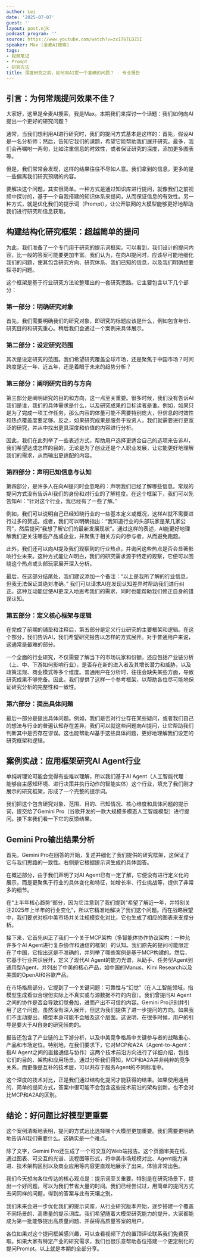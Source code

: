 ```yaml
---
author: Lei
date: '2025-07-07'
guest: ''
layout: post.njk
podcast_program: ''
source: https://www.youtube.com/watch?v=zx1T6TLDZ5I
speaker: Max (全麦AI搜索)
tags:
- 视频笔记
- Prompt
- 研究方法
title: 深度研究之前，如何向AI提一个准确的问题？ - 专业报告
---
```


## 引言：为何常规提问效果不佳？

大家好，这里是全麦AI搜索，我是Max。本期我们来探讨一个话题：我们如何向AI提出一个更好的研究问题？

通常，当我们想利用AI进行研究时，我们的提问方式基本是这样的：首先，假设AI是一名分析师；然后，告知它我们的课题，希望它能帮助我们展开研究。最多，我们会再嘱咐一两句，比如注重信息的时效性，或者保证研究的深度，添加更多图表等。

但是，我们常常会发现，这样的结果往往不尽如人意。我们拿到的信息，更多的是一些偏离我们研究预期的内容。

要解决这个问题，其实很简单。一种方式是通过知识库进行提问，就像我们之前视频中探讨的，基于一个自我搭建的知识体系来提问，从而保证信息的有效性。另一种方式，就是优化我们的提示词（Prompt），让公开联网的大模型能够更好地帮助我们进行研究和信息获取。

## 构建结构化研究框架：超越简单的提问

为此，我们准备了一个专门用于研究的提示词框架。可以看到，我们设计的提问内容，比一般的答案可能要更加丰富。我们认为，在向AI提问时，应该尽可能地细化我们的问题，使其包含研究方向、研究体系、我们已知的信息，以及我们明确想要探寻的问题。

这个框架是基于行业研究方法论整理出的一套研究思路。它主要包含以下几个部分：

### 第一部分：明确研究对象

首先，我们需要明确我们的研究对象，即研究的标题应该是什么，例如包含年份、研究目的和研究重心。稍后我们会通过一个案例来具体展示。

### 第二部分：设定研究范围

其次是设定研究的范围。我们希望研究覆盖全球市场，还是聚焦于中国市场？时间跨度是近一年、近五年，还是着眼于未来的趋势分析？

### 第三部分：阐明研究目的与方向

第三部分是阐明研究的目的和方向，这一点至关重要。很多时候，我们没有告诉AI我们是谁，我们的具体需求是什么，以及研究成果的目标读者是谁。例如，如果只是为了完成一项工作任务，那么内容的体量可能不需要特别庞大，但信息的时效性和热点覆盖度要足够。反之，如果研究成果是服务于投资人，我们就需要进行更宽泛的研究，并从中找出更具深度和价值的内容进行分析。

因此，我们在此列举了一些表述方式，帮助用户选择更适合自己的选项来告诉AI，我们希望达成怎样的目的，无论是为了创业还是个人职业发展，让它能更好地理解我们的需求，从而输出更适配的内容。

### 第四部分：声明已知信息与认知

第四部分，是许多人在向AI提问时会忽略的：声明我们已经了解哪些信息。常规的提问方式没有告诉AI我们的身份和对行业的了解程度。在这个框架下，我们可以先告知AI：“针对这个行业，我已经有了一些了解。”

例如，我们可以说明自己已经知晓行业的一些基本定义或概况，这样AI就不需要进行过多的赘述。或者，我们可以明确指出：“我知道行业的头部玩家是某几家公司”，然后提问“我想了解它们的最新发展现状”。通过这样的表述，AI能更好地理解我们更关注哪些产品或企业，并聚焦于相关方向的参与者，从而避免跑题。

此外，我们还可以向AI提及我们观察到的行业热点，并询问这些热点是否会显著影响行业未来。这种方式能让AI明白，我们的研究需求源于特定的观察，它便可以围绕这个热点或头部玩家展开深入分析。

最后，在这部分结尾处，我们建议添加一个备注：“以上是我所了解的行业信息，但我无法保证其绝对准确。”
我们可以请求AI在发现认知差异时帮助我们进行纠正。这种互动能促使AI更深入地思考我们的需求，同时也能帮助我们修正自身的错误认知。

### 第五部分：定义核心框架与逻辑

在完成了前期的铺垫和注释后，第五部分是定义行业研究的主要框架和逻辑。在这个部分，我们告诉AI，我们希望研究报告以怎样的方式展开。对于普通用户来说，这通常是最难的部分。

一个全面的行业研究，不仅需要了解当下的市场玩家和份额，还应包括产业链分析（上、中、下游如何影响行业），是否存在新的进入者及其增长潜力和威胁，以及政策法规、商业模式等多个维度。普通用户在分析时，往往会缺失某些方面，导致研究成果不够完备。因此，我们提供了这样一个参考框架，以帮助各位尽可能地保证研究分析的完整性和一致性。

### 第六部分：提出具体问题

最后一部分是提出具体问题。例如，我们是否对行业存在某些疑问，或者我们自己的想法与行业的普遍认知存在差异。我们可以就这些问题向AI提问，让它帮助我们判断其中是否存在谬误。这也能帮助AI基于这些具体问题，更好地理解我们设定的研究框架和逻辑。

## 案例实战：应用框架研究AI Agent行业

单纯听理论可能会觉得有些难以理解，所以我们基于AI
Agent（人工智能代理：能够自主感知环境、进行决策并执行动作的智能实体）这个行业，填充了我们刚才展示的研究框架，形成了一个完整的提示词。

我们把这个包含研究对象、范围、目的、已知情况、核心维度和具体问题的提示词，提交给了Gemini
Pro（谷歌开发的一款大规模多模态人工智能模型）进行提问。接下来我们看一下它的反馈结果。

## Gemini Pro输出结果分析

首先，Gemini
Pro在回答的开始，复述并细化了我们提供的研究框架，这保证了它与我们思路的一致性。右侧是它根据提示词生成的具体回答。

在概述部分，由于我们声明了对AI
Agent已有一定了解，它便没有进行定义化的展示，而是更聚焦于行业的具体变化和特征，如增长率、行业挑战等，提供了非常多的细节。

在“上半年核心趋势”部分，因为它注意到了我们提到“希望了解近一年，并特别关注2025年上半年的行业变化”，所以它精准地解决了我们这个问题。而在战略展望中，我们要求对标中美市场并关注规模变化对比，它也生成了相应的图表来支撑分析。

接下来，它首先纠正了我们一个关于MCP架构（多智能体协作协议架构：一种允许多个AI
Agent进行复杂协作和通信的框架）的认知。我们原先的提问可能限定在了中国，它指出这是不准确的，并列举了哪些案例是基于MCP构建的。然后，它基于行业共识展开，定义了现代AI
Agent的能力光谱，从助手、任务型Agent到通用型Agent，并列出了中美的核心产品，如中国的Manus、Kimi
Research以及美国的OpenAI和谷歌产品。

在市场格局部分，它提到了一个关键问题：可靠性与“幻觉”（在人工智能领域，指模型生成看似合理但实际上不真实或与源数据不符的内容）。我们曾提问AI
Agent之间的协作是否会导致幻觉叠加，进而产出不可信的内容。Gemini
Pro识别并引用了这个问题，虽然没有深入展开，但这为我们提供了进一步提问的方向。如果我们不主动提出，模型本身可能不会触及这个层面。这说明，在很多时候，用户的引导是要大于AI自身的研究倾向的。

报告还包含了产业链的上下游分析，以及中美竞争格局中关键参与者的战略重心、产品和市场定位。特别地，在我们要求下，它对MCP和A2A（Agent-to-Agent：指AI
Agent之间的直接通信与协作）这两个技术前沿方向进行了详细介绍，包括它们的目的、架构和应用场景。通过分析我们得知，MCP和A2A并非纯粹的竞争关系，而更像是互补的技术层，可以共存于服务Agent的不同标准中。

这个深度的技术对比，正是我们通过结构化提问才能获得的结果。如果使用通用的、简单的提问方式，答案中很可能不会包含这些技术前沿的架构创新，也不会对比MCP和A2A的区别。

## 结论：好问题比好模型更重要

这个案例清晰地表明，提问的方式远比选择哪个大模型更加重要。我们需要更明确地告诉AI我们需要什么。这确实是一个难点。

除了文字，Gemini
Pro还生成了一个可交互的Web端报告。这个页面审美在线，通过图表、可交互的光谱、流程图等形式，将中美市场规模对比、Agent能力演进、技术架构区别以及商业应用等内容更直观地展示了出来，体验非常出色。

我们今天想向各位传达的核心观点是：提示词至关重要。特别是在研究场景下，提出一个好问题，可以为我们节省大量的时间。我们已经尝试过，用简单的提问方式去问同样的问题，得到的答案与此有天壤之别。

我们未来会进一步优化我们的提示词库，从行业研究版本开始，逐步搭建一个覆盖不同场景的、高质量的提示词库。我们希望随着大模型研究能力的提升，大家都能成为第一批能够提出高质量问题、并获得高质量答案的用户。

各位如果对这个提问框架感兴趣，可以查看视频下方的置顶评论联系我们免费获取。如果大家有特定产业的研究需求，我们也很乐意帮助各位搭建一个更定制化的提问Prompt。以上就是本期的全部分享。
